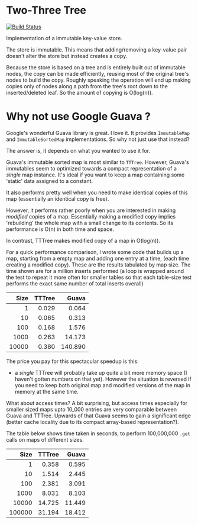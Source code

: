 Two-Three Tree
==============

[![Build Status](https://travis-ci.org/kdvolder/two-three-tree.svg?branch=master)](https://travis-ci.org/kdvolder/two-three-tree)

Implementation of a immutable key-value store.

The store is immutable. This means that adding/removing a 
key-value pair doesn't alter the store but instead creates a 
copy.

Because the store is based on a tree and is entirely built
out of immutable nodes, the copy can be made efficiently,
reusing most of the original tree's nodes to build the copy.
Roughly speaking the operation will end up making copies 
only of nodes along a path from the tree's root down to the
inserted/deleted leaf. So the amount of copying is O(log(n)).

Why not use Google Guava ?
==========================

Google's wonderful Guava library is great. I love it. It 
provides `ImmutableMap` and `ImmutableSortedMap` 
implementations. So why not just use that instead?

The answer is, it depends on what you wanted to use it for.

Guava's immutable sorted map is most similar to `TTTree`.
However, Guava's immutables seem to optimized towards a
compact representation of a *single* map instance. It's
ideal if you want to keep a map containing some 'static' 
data assigned to a constant. 

It also performs pretty well when you need to make identical
copies of this map (essentially an identical copy is free).

However, it performs rather poorly when you are interested 
in making *modified* copies of a map. Essentially making a
modified copy implies 'rebuilding' the whole map 
with a small change to its contents. So its performance
is O(n) in both time and space.

In contrast, TTTree makes modified copy of a map in O(log(n)).

For a quick performance comparison, I wrote some code that
builds up a map, starting from a empty map and adding
one entry at a time, (each time creating a modified copy). These
are the results tabulated by map size. The time shown are for
a million inserts performed (a loop is wrapped around the test
to repeat it more often for smaller tables so that each table-size
test performs the exact same number of total inserts overall)

|    Size | TTTree |    Guava |
|--------:|-------:|---------:|
|       1 |  0.029 |    0.064 |
|      10 |  0.065 |    0.313 |
|     100 |  0.168 |    1.576 |
|    1000 |  0.263 |   14.173 |
|   10000 |  0.380 |  140.890 |

The price you pay for this spectacular speedup is this:

 - a *single* TTTree will probably take up quite a bit more memory space 
   (I haven't gotten numbers on that yet). However the situation is 
   reversed if you need to keep both original map and modified versions of
   the map in memory at the same time.
   

What about access times? A bit surprising, but access times especially for 
smaller sized maps upto 10_000 entries are very comparable between Guava and 
TTTree. Upwards of that Guava seems to gain a significant edge (better 
cache locality due to its compact array-based representation?). 

The table below shows time taken in seconds, to perform 100,000,000 
`.get` calls on maps of different sizes.

|    Size | TTTree |    Guava |
|--------:|-------:|---------:|
|       1 |  0.358 |    0.595 |
|      10 |  1.514 |    2.445 |
|     100 |  2.381 |    3.091 |
|    1000 |  8.031 |    8.103 |
|   10000 | 14.725 |   11.449 |
|  100000 | 31.194 |   18.412 |

